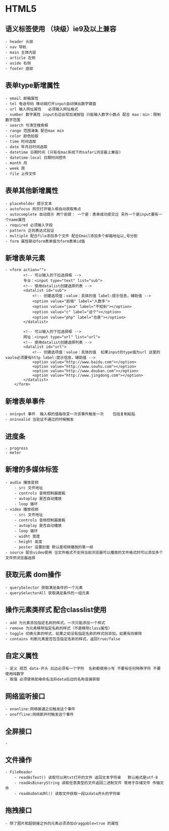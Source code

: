 # HTML5
## 语义标签使用 （块级）ie9及以上兼容
    - header 头部
    - nav 导航
    - main 主体内容
    - article 左侧
    - aside 右侧
    - footer 底部
## 表单type新增属性
    - email 邮箱属性
    - tel 电话号码 移动端打开input自动弹出数字键盘
    - url 输入网址属性   必须输入网址格式
    - number 数字属性 input右边出现加减按钮 只能输入数字小数点 配合 max：min：限制数字范围
    - search 可清空搜索框
    - range 范围滑条 配合max min
    - color 颜色拾取
    - time 时间选取
    - date 年月日时间选取
    - datetime 日期时间 (只有在mac系统下的safari浏览器上兼容)
    - datetime-local 日期时间控件
    - month 月
    - week 周
    - file 上传文件
## 表单其他新增属性
    - placeholder 提示文本
    - autofocus 网页打开输入框自动获取焦点
    - autocomplete 自动提示 两个前提： 一个是：表单成功提交过 另外一个是input要有一个name属性
    - required 必须输入字段 
    - pattern 正则表达式验证
    - multiple 配合file添加多个文件 配合Email添加多个邮箱地址以,号分割
    - form 属性联动form表单值为form表单id值
## 新增表单元素
    - <form action="">
            <!-- 可以输入的下拉选择框 -->
            专业：<input type="text" list="sub">
            <!-- 使用datalist创建选择列表 -->
            <datalist id="sub">
                <!-- 创建选项值：value：具体的值 label:提示信息，辅助值 -->
                <option value="前端" label="人数多">
                <option value="java" label="不知到"></option>
                <option value="c" label="这个"></option>
                <option value="php" label="也是"></option>
            </datalist>

            <!-- 可以输入的下拉选择框 -->
            网址：<input type="url" list="url">
            <!-- 使用datalist创建选择列表 -->
            <datalist id="url">
                <!-- 创建选项值：value：具体的值  如果input的type值为url 这里的vaule必须要有http label:提示信息，辅助值 -->
                <option value="http://www.baidu.com"></option>
                <option value="http://www.souhu.com"></option>
                <option value="http://www.douban.com"></option>
                <option value="http://www.jingdong.com"></option>
            </datalist>
        </form>
## 新增表单事件
    - oninput 事件  输入框的值每改变一次该事件触发一次    包括复制粘贴
    - oninvalid 当验证不通过的时候触发
## 进度条
    - progress
    - meter

## 新增的多媒体标签
    - audio 播放音频
        - src 文件地址
        - controls 音频控制器面板
        - autoplay 是否自动播放
        - loop 循环
    - video 播放视频
        - src 文件地址
        - controls 音频控制器面板
        - autoplay 是否自动播放
        - loop 循环
        - widht 宽度
        - height 高度
        - poster 设置封面 默认是视频播放的第一帧
    - source 配合video使用 当文件格式不支持当前浏览器可以播放的文件格式时可以添加多个文件供浏览器选择
## 获取元素 dom操作
    - querySelector 获取满足条件的一个元素
    - querySelectorAll 获取满足条件的一组元素
## 操作元素类样式 配合classlist使用
    - add 为元素添加指定名称的样式，一次只能添加一个样式
    - remove 为元素移除指定名称的样式（不是移除class属性）
    - toggle 切换元素的样式，如果之前没有指定名称的样式则添加，如果有则移除
    - contains 判断元素是否包含指定名称的样式，返回true/false
## 自定义属性
    - 定义 规范 data-开头 后边必须有一个字符  名称都使用小写 不要有任何特殊字符 不要使用纯数字
    - 取值 必须使用驼峰命名法将data后边的名称连接获取
## 网络监听接口
    - ononline:网络接通之后触发这个事件
    - onoffline:网络断开时触发这个事件
## 全屏接口
    - 
## 文件操作
    - FileReader
        - readAsText() 读取可以用txt打开的文件 返回文本字符串   默认格式是utf-8
        - readAsBinaryString 读取任意类型的文件返回二进制文件 常用于存储文件 传输文件
        - readAsDataURl() 读取文件获取一段以data开头的字符串
## 拖拽接口
    - 除了图片和超链接之外的元素必须添加draggable=true 的属性